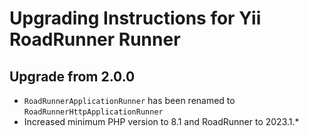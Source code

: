 # Upgrading Instructions for Yii RoadRunner Runner

## Upgrade from 2.0.0

* `RoadRunnerApplicationRunner` has been renamed to `RoadRunnerHttpApplicationRunner`
* Increased minimum PHP version to 8.1 and RoadRunner to 2023.1.*
